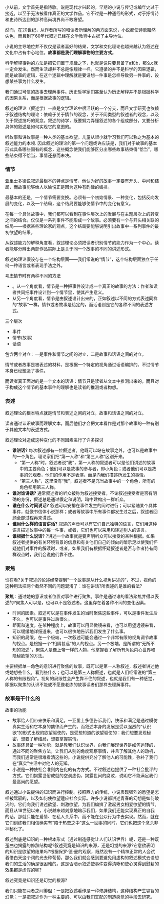 
小从前，文学首先是指诗歌。说是现代才兴起的，早期的小说与传记或编年史过于接近，以至于无法被看作真正的文学作品。它不过是一种通俗的形式，对于抒情诗和史诗所达到的那种高尚境界尚不敢奢望。

然而，在20世纪，从作者所写的和读者所理解的两方面来说，小说都使诗歌黯然失色，而且到了60年代叙述已经在文学教育中占据了主导地位。

小说的主导地位并不仅仅是读者喜好的结果，文学和文化理论也越来越认为叙述在文化中占有中心地位。**故事都是我们理解事物的主要方式**。

科学解释事物的方法是把它们置于规律之下，也就是说只要具备了a和b，那么c就一定会发生。然而生活却并不总是像规律一样。它遵循的并不是科学的因果逻辑，而是故事的逻辑，在这个逻辑中理解就是要设想一件事是怎样导致另一件事的，设想某些事为什么发生。

我们通过可信的故事去理解事件。历史哲学家们甚至认为历史解释并不是根据科学的因果关系，而是根据故事的逻辑。

叙述的理论（叙述学）一直是文学理论中很活跃的一个分支，而且文学研究也依赖于叙述结构的理论：依赖于关于情节的观念，关于不同类型的叙述者的观念，以及关于叙述技巧的观念。叙述的诗学，既要努力弄懂叙述的各个组成部分，又要分析具体的叙述是如何实现它的意图的。


听故事和讲故事是一种人类的基本欲望。儿童从很小就学习我们可以称之为基本的叙述能力的本领.
因此叙述的理论的第一个问题或许应该是，我们对于故事的基本形式具备哪些固有的概念，这些概念使我们能够区分出哪些故事结束得“恰当”，哪些结束得不恰当，事情还悬而未决。

### 情节

亚里士多德说叙述最根本的特点是情节，他认为好的故事一定要有开头、中间和结局，而故事能够给人以愉悦正是因为这种有韵律的编排。

最基本的还是，一个情节需要变换。必须有一个初始情景、一种变化，包括反向发展的变化，以及一个结局，这个结局要能够使情节中的变化有意义。

在每一个具体故事中，我们都可以看到在事件层次上的发展与在主题层次上的转变之间的结合。仅仅是一系列事件不能形成一个故事。必须要有一个与开头相关联的结局——根据某些理论家的观点，这个结局要能够说明引出故事中一系列事件的最初欲望的结果。

从叙述能力的解释角度看，叙述理论必须把读者识别情节的能力作为一个中心。读者能够分辨出两部作品实际上是关于同一个故事的不同的讲述形式。

叙述的理论假设存在一个结构层面——我们常说的“情节”，这个结构层面独立于任何一种语言或者表现手法之外。

考虑情节时有两种不同的方法
+ 。从一个角度看，情节是一种把事件设计成一个真正的故事的方法：作者和读者共同把事件设计到一个情节里，使其产生意义。
+ 从另一个角度看，情节是由叙述设计出来的，正如叙述以不同的方式表述同样的“故事”一样。情节或者故事是给定的，而话语则是它的各种不同的表述方式。

三个层次
+ 事件
+ 情节(故事)
+ 话语

包含两个对立：一是事件和情节之间的对立，二是故事和话语之间的对立。


情节或者故事是被表述的材料，是根据一个特定的视角通过话语编排的。不过情节本身已经塑造了事件。

而读者真正面对的是一个文本的话语：情节只是读者从文本中推测出来的，而且对于构成这个情节的基本事件的理解也是读者的推测或者构想。

### 表述

叙述理论的根本特点就是情节和表述之间的对立，故事和话语之间的对立。

读者通过认识故事而理解文本，而后他们才会把文本看作是对那个故事的一种有别于其他文本的表述方式。

叙述理论对造成这种变化的不同因素进行了许多探讨
+ **谁讲话?** 每次叙述都有一位叙述者，他既可以站在故事之外，也可以是故事中的一个角色。理论家们把“第一人称”和“第三人称”区别开来。
	+ “第一人称”时，叙述者说“我”，第一人称的叙述者可以是他们讲述的故事中的主要角色；他们可以是故事的参与者，即小角色；或者他们可以是故事的旁观者，他们的作用不是表演，而是向我们描述所发生的事情。
	+ “第三人称”，这里没有“我”，叙述者不是充当故事中的一个角色，所有的角色都用第三人称。
+ **谁对谁讲话?** 通常叙述者的听众被称为叙述接受者。不论叙述接受者是否有明确的身份，叙述总是通过假定和说明，暗中建构出一群听众。
+ **谁在什么时间说话?** 叙述可以安排在事件发生的同时进行；可以紧随某个具体事件，就像书信体小说那样；或者等故事中所有事件都发生过之后，叙述者回顾全部过程再来讲述。
+ **谁用什么样的语言讲话?** 叙述的声音可以有它们自己独特的语言，它们用这种语言描述故事中的每一件事，或者，它们也可以采用和转述别人的语言。
+ **谁根据什么说话?** ?讲述一个故事就是要声明听众可以接受的某种根据。如果叙述者提供的有关环境背景的信息和有关他们自己的倾向的暗示足以使我们怀疑他们对事件的解读时，或者，如果我们有根据怀疑叙述者是否与作者持有同样观点时，我们会说他们靠不住。


### 聚焦

谁在看?关于叙述的论述经常提到“一个故事是从什么视角讲述的”，不过，视角的这种用法把两个截然不同的问题混淆了：谁在讲话?所表述的是谁的看法?

**聚焦**：通过她的意识或者位置对事件进行聚焦。事件是通过谁的看法聚焦并得以表述的?聚焦人可以是，也可以不是叙述者。这里存在着各种不同的变化因素。
+ 时间的因素。叙述可以是在事件发生的当时聚焦这些事件，可以是事件发生后不久，也可以是事件过后很久。
+ 距离和速度。在某种程度上，故事可以用显微镜来看，也可以用望远镜来看，可以缓缓地详细道来，也可以很快地告诉我们发生了什么事。
+ 知识的局限。在一个极端，一次叙述可能会通过一个非常有限的视角调节故事的视点。是根据一个“相隔甚远”的人的视点。另一个极端，是所谓的“无所不知的叙述”，聚焦人是像上帝一样的人物，他掌握着了解所有角色内心世界和隐秘欲望的方法。

主要根据单一角色的意识进行聚焦的故事，既可以是第一人称叙述，叙述者讲述他或她想些什么，看到些什么；也可以是第三人称叙述，也就是人们经常说的“第三人称的有限视角”。视角的局限性会产生靠不住的叙述，也就是我们有一种感觉，即据以聚焦的认识不能或不愿像老练的故事读者们那样去理解事件。


### 故事是干什么的

故事的功能
+ 故事给人们带来快乐和满足。—亚里士多德告诉我们，快乐和满足是通过模仿真实生活和它本身的韵律而产生的。而叙述本身的发展是受以强烈的“认识欲”的形式出现的欲望驱使的，是受想知道的欲望驱使的：我们想要发现秘密，想要了解结局，想要掌握实情。
+ 故事还具备一种功能，就是教我们认识世界，向我们展现世界是如何运转的，通过不同的聚焦方法，让我们从别的角度观察事情，并且了解其他人的动机，而我们通常是很难看清这些的。小说提供充分了解他人的可能性，弥补了我们在“真实”生活中对他人的无知。
+ 小说是一种使社会准则内在化的有力方式。不过叙述也提供了一种社会批评的方式。它们揭露世俗成就的空洞虚伪，揭露世间的腐败，说明它不能满足我们最高尚的愿望。


叙述通过小说提供的知识而进行控制。按照西方的传统，小说表现强烈的愿望是怎样被驾驭的，以及如何使欲望适应社会实际。许多小说都讲述青春的幻想是如何破灭的。它们向我们讲述欲望、刺激欲望，为我们编排了激起男女相爱欲望的情节。而且从18世纪以来，小说越来越刻意地暗示我们，如果我们还能实现真正的自我的话，那就只能在爱情、在私人关系中，而不能在公众行为中去实现。然而，就在它们训练我们相信确实有“陷于热恋之中”这么一回事的同时，它们也把这个念头非神秘化了。


叙述到底是知识的一种根本形式（通过制造感觉让人们认识世界）呢，还是一种既歪曲也揭露的修辞结构呢?叙述究竟是知识的来源，还是幻觉的来源?它意欲表明的知识是欲望的结果吗?根据保罗·德·曼的观察，既然没有一个精神正常的人会试着借白天这个词的光去种葡萄，那么我们就会感到要避免用虚构的叙述模式去设想我们的生活的确是很困难的。这是否暗示叙述使事件变得清晰和使心灵得到慰藉的效果都是虚假的呢?

叙述究竟是知识还是幻觉的根源?

我们只能在两者之间徘徊：一是把叙述看作是一种修辞结构，这种结构产生睿智的幻觉；一是把叙述作为一种主要的、可以由我们支配的制造感觉的手段去研究。
